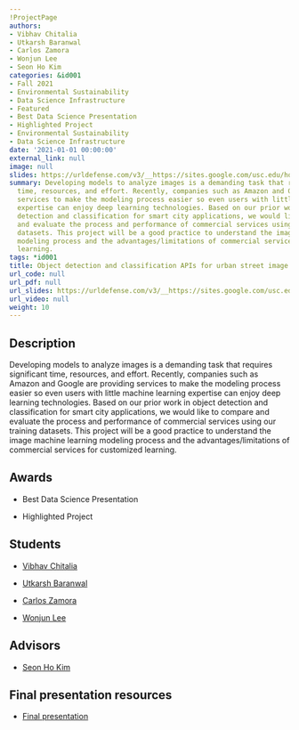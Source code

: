 ```yaml
---
!ProjectPage
authors:
- Vibhav Chitalia
- Utkarsh Baranwal
- Carlos Zamora
- Wonjun Lee
- Seon Ho Kim
categories: &id001
- Fall 2021
- Environmental Sustainability
- Data Science Infrastructure
- Featured
- Best Data Science Presentation
- Highlighted Project
- Environmental Sustainability
- Data Science Infrastructure
date: '2021-01-01 00:00:00'
external_link: null
image: null
slides: https://urldefense.com/v3/__https://sites.google.com/usc.edu/homeless-encampments-in-la/home__;!!LIr3w8kk_Xxm!8Eq9mrdqLFc0LUaCGdonNK44IuCugGgQSvt90cBL0xEveRFYamBdezONTYoHeoo$
summary: Developing models to analyze images is a demanding task that requires significant
  time, resources, and effort. Recently, companies such as Amazon and Google are providing
  services to make the modeling process easier so even users with little machine learning
  expertise can enjoy deep learning technologies. Based on our prior work in object
  detection and classification for smart city applications, we would like to compare
  and evaluate the process and performance of commercial services using our training
  datasets. This project will be a good practice to understand the image machine learning
  modeling process and the advantages/limitations of commercial services for customized
  learning.
tags: *id001
title: Object detection and classification APIs for urban street image analysis
url_code: null
url_pdf: null
url_slides: https://urldefense.com/v3/__https://sites.google.com/usc.edu/homeless-encampments-in-la/home__;!!LIr3w8kk_Xxm!8Eq9mrdqLFc0LUaCGdonNK44IuCugGgQSvt90cBL0xEveRFYamBdezONTYoHeoo$
url_video: null
weight: 10
---
```

## Description

Developing models to analyze images is a demanding task that requires significant time, resources, and effort. Recently, companies such as Amazon and Google are providing services to make the modeling process easier so even users with little machine learning expertise can enjoy deep learning technologies. Based on our prior work in object detection and classification for smart city applications, we would like to compare and evaluate the process and performance of commercial services using our training datasets. This project will be a good practice to understand the image machine learning modeling process and the advantages/limitations of commercial services for customized learning.



## Awards
* Best Data Science Presentation

* Highlighted Project





## Students

* [Vibhav Chitalia](../../../author/vibhav-chitalia)

* [Utkarsh Baranwal](../../../author/utkarsh-baranwal)

* [Carlos Zamora](../../../author/carlos-zamora)

* [Wonjun Lee](../../../author/wonjun-lee)

## Advisors

* [Seon Ho Kim](../../../author/seon-ho-kim)

## Final presentation resources

* [Final presentation](https://urldefense.com/v3/__https://sites.google.com/usc.edu/homeless-encampments-in-la/home__;!!LIr3w8kk_Xxm!8Eq9mrdqLFc0LUaCGdonNK44IuCugGgQSvt90cBL0xEveRFYamBdezONTYoHeoo$)